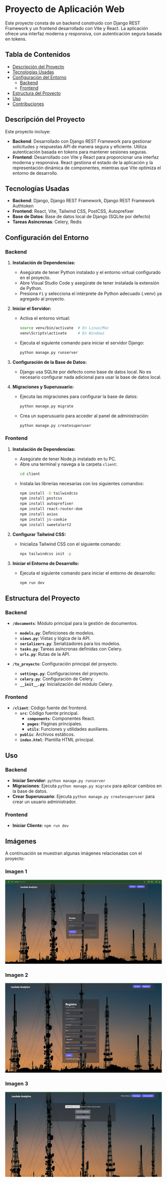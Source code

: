 # Proyecto de Aplicación Web

Este proyecto consta de un backend construido con Django REST Framework y un frontend desarrollado con Vite y React. La aplicación ofrece una interfaz moderna y responsiva, con autenticación segura basada en tokens.

## Tabla de Contenidos

- [Descripción del Proyecto](#descripción-del-proyecto)
- [Tecnologías Usadas](#tecnologías-usadas)
- [Configuración del Entorno](#configuración-del-entorno)
  - [Backend](#backend)
  - [Frontend](#frontend)
- [Estructura del Proyecto](#estructura-del-proyecto)
- [Uso](#uso)
- [Contribuciones](#contribuciones)

## Descripción del Proyecto

Este proyecto incluye:

- **Backend**: Desarrollado con Django REST Framework para gestionar solicitudes y respuestas API de manera segura y eficiente. Utiliza autenticación basada en tokens para mantener sesiones seguras.
- **Frontend**: Desarrollado con Vite y React para proporcionar una interfaz moderna y responsiva. React gestiona el estado de la aplicación y la representación dinámica de componentes, mientras que Vite optimiza el entorno de desarrollo.

## Tecnologías Usadas

- **Backend**: Django, Django REST Framework, Django REST Framework Authtoken
- **Frontend**: React, Vite, Tailwind CSS, PostCSS, Autoprefixer
- **Base de Datos**: Base de datos local de Django (SQLite por defecto)
- **Tareas Asíncronas**: Celery, Redis

## Configuración del Entorno

### Backend

1. **Instalación de Dependencias:**
   - Asegúrate de tener Python instalado y el entorno virtual configurado en el proyecto.
   - Abre Visual Studio Code y asegúrate de tener instalada la extensión de Python.
   - Presiona `F1` y selecciona el intérprete de Python adecuado (.venv) ya agregado al proyecto.

2. **Iniciar el Servidor:**
   - Activa el entorno virtual:
     ```bash
     source venv/bin/activate  # En Linux/Mac
     venv\Scripts\activate     # En Windows
     ```
   - Ejecuta el siguiente comando para iniciar el servidor Django:
     ```bash
     python manage.py runserver
     ```

3. **Configuración de la Base de Datos:**
   - Django usa SQLite por defecto como base de datos local. No es necesario configurar nada adicional para usar la base de datos local.

4. **Migraciones y Superusuario:**
   - Ejecuta las migraciones para configurar la base de datos:
     ```bash
     python manage.py migrate
     ```
   - Crea un superusuario para acceder al panel de administración:
     ```bash
     python manage.py createsuperuser
     ```

### Frontend

1. **Instalación de Dependencias:**
   - Asegúrate de tener Node.js instalado en tu PC.
   - Abre una terminal y navega a la carpeta `client`:
     ```bash
     cd client
     ```
   - Instala las librerías necesarias con los siguientes comandos:
     ```bash
     npm install -D tailwindcss
     npm install postcss
     npm install autoprefixer
     npm install react-router-dom
     npm install axios
     npm install js-cookie
     npm install sweetalert2
     ```

2. **Configurar Tailwind CSS:**
   - Inicializa Tailwind CSS con el siguiente comando:
     ```bash
     npx tailwindcss init -p
     ```

3. **Iniciar el Entorno de Desarrollo:**
   - Ejecuta el siguiente comando para iniciar el entorno de desarrollo:
     ```bash
     npm run dev
     ```

## Estructura del Proyecto

### Backend

- **`/documents`**: Módulo principal para la gestión de documentos.
  - **`models.py`**: Definiciones de modelos.
  - **`views.py`**: Vistas y lógica de la API.
  - **`serializers.py`**: Serializadores para los modelos.
  - **`tasks.py`**: Tareas asíncronas definidas con Celery.
  - **`urls.py`**: Rutas de la API.

- **`/tu_proyecto`**: Configuración principal del proyecto.
  - **`settings.py`**: Configuraciones del proyecto.
  - **`celery.py`**: Configuración de Celery.
  - **`__init__.py`**: Inicialización del módulo Celery.

### Frontend

- **`/client`**: Código fuente del frontend.
  - **`src`**: Código fuente principal.
    - **`components`**: Componentes React.
    - **`pages`**: Páginas principales.
    - **`utils`**: Funciones y utilidades auxiliares.
  - **`public`**: Archivos estáticos.
  - **`index.html`**: Plantilla HTML principal.

## Uso

### Backend

- **Iniciar Servidor**: `python manage.py runserver`
- **Migraciones**: Ejecuta `python manage.py migrate` para aplicar cambios en la base de datos.
- **Crear Superusuario**: Ejecuta `python manage.py createsuperuser` para crear un usuario administrador.

### Frontend

- **Iniciar Cliente**: `npm run dev`


## Imágenes

A continuación se muestran algunas imágenes relacionadas con el proyecto:

### Imagen 1
![P6](./P6.png)

### Imagen 2
![P7](./P7.png)

### Imagen 3
![P8](./P8.png)
